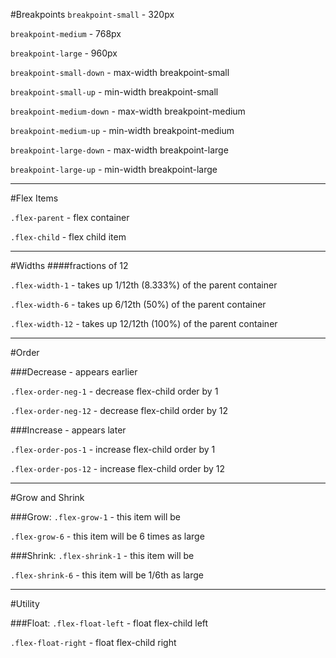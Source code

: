 #Breakpoints
`breakpoint-small` - 320px

`breakpoint-medium` - 768px

`breakpoint-large` - 960px


`breakpoint-small-down` - max-width breakpoint-small

`breakpoint-small-up` - min-width breakpoint-small

`breakpoint-medium-down` - max-width breakpoint-medium

`breakpoint-medium-up` - min-width breakpoint-medium

`breakpoint-large-down` - max-width breakpoint-large

`breakpoint-large-up` - min-width breakpoint-large
 

___

#Flex Items

`.flex-parent` - flex container 

`.flex-child` - flex child item
 

___

#Widths
####fractions of 12

`.flex-width-1` - takes up 1/12th (8.333%) of the parent container

`.flex-width-6` - takes up 6/12th (50%) of the parent container

`.flex-width-12` - takes up 12/12th (100%) of the parent container
 

___

#Order

###Decrease - appears earlier

`.flex-order-neg-1` - decrease flex-child order by 1

`.flex-order-neg-12` - decrease flex-child order by 12

###Increase - appears later

`.flex-order-pos-1` - increase flex-child order by 1

`.flex-order-pos-12` - increase flex-child order by 12
 

___

#Grow and Shrink

###Grow:
`.flex-grow-1` - this item will be 

`.flex-grow-6` - this item will be 6 times as large


###Shrink:
`.flex-shrink-1` - this item will be

`.flex-shrink-6` - this item will be 1/6th as large
 

___

#Utility

###Float:
`.flex-float-left` - float flex-child left

`.flex-float-right` - float flex-child right
 